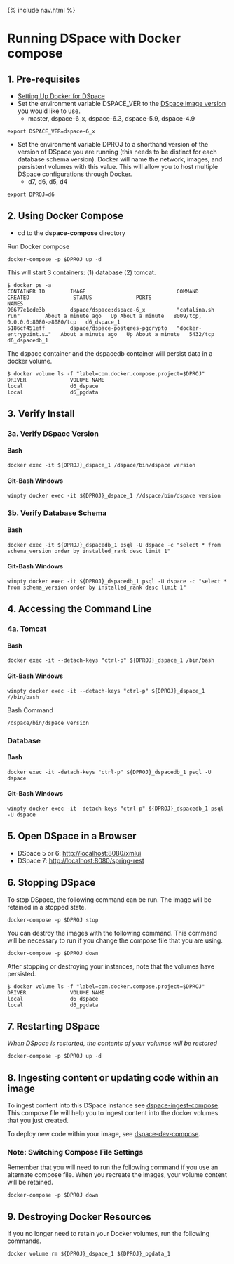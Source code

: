 {% include nav.html %}
# Running DSpace with Docker compose

## 1. Pre-requisites
- [Setting Up Docker for DSpace](../../documentation/tutorialSetup.md)
- Set the environment variable DSPACE_VER to the [DSpace image version](https://hub.docker.com/r/dspace/dspace/tags/) you would like to use.
  - master, dspace-6_x, dspace-6.3, dspace-5.9, dspace-4.9

```
export DSPACE_VER=dspace-6_x
```

- Set the environment variable DPROJ to a shorthand version of the version of DSpace you are running (this needs to be distinct for each database schema version). Docker will name the network, images, and persistent volumes with this value.  This will allow you to host multiple DSpace configurations through Docker.
  - d7, d6, d5, d4

```
export DPROJ=d6
```

## 2. Using Docker Compose

- cd to the **dspace-compose** directory

Run Docker compose

```
docker-compose -p $DPROJ up -d
```

This will start 3 containers: (1) database (2) tomcat.

```
$ docker ps -a
CONTAINER ID        IMAGE                             COMMAND                  CREATED              STATUS              PORTS                              NAMES
98677e1cde3b        dspace/dspace:dspace-6_x          "catalina.sh run"        About a minute ago   Up About a minute   8009/tcp, 0.0.0.0:8080->8080/tcp   d6_dspace_1
5186cf451eff        dspace/dspace-postgres-pgcrypto   "docker-entrypoint.s…"   About a minute ago   Up About a minute   5432/tcp                           d6_dspacedb_1
```

The dspace container and the dspacedb container will persist data in a docker volume.

```
$ docker volume ls -f "label=com.docker.compose.project=$DPROJ"
DRIVER              VOLUME NAME
local               d6_dspace
local               d6_pgdata
```

## 3. Verify Install

### 3a. Verify DSpace Version

#### Bash
```
docker exec -it ${DPROJ}_dspace_1 /dspace/bin/dspace version
```

#### Git-Bash Windows
```
winpty docker exec -it ${DPROJ}_dspace_1 //dspace/bin/dspace version
```

### 3b. Verify Database Schema

#### Bash
```
docker exec -it ${DPROJ}_dspacedb_1 psql -U dspace -c "select * from schema_version order by installed_rank desc limit 1"
```

#### Git-Bash Windows
```
winpty docker exec -it ${DPROJ}_dspacedb_1 psql -U dspace -c "select * from schema_version order by installed_rank desc limit 1"
```

## 4. Accessing the Command Line

### 4a. Tomcat

#### Bash
```
docker exec -it --detach-keys "ctrl-p" ${DPROJ}_dspace_1 /bin/bash
```

#### Git-Bash Windows
```
winpty docker exec -it --detach-keys "ctrl-p" ${DPROJ}_dspace_1 //bin/bash
```

Bash Command
```
/dspace/bin/dspace version
```

### Database

#### Bash
```
docker exec -it -detach-keys "ctrl-p" ${DPROJ}_dspacedb_1 psql -U dspace 
```

#### Git-Bash Windows
```
winpty docker exec -it -detach-keys "ctrl-p" ${DPROJ}_dspacedb_1 psql -U dspace 
```

## 5. Open DSpace in a Browser
- DSpace 5 or 6: [http://localhost:8080/xmlui](http://localhost:8080/xmlui)
- DSpace 7: [http://localhost:8080/spring-rest](http://localhost:8080/spring-rest)

## 6. Stopping DSpace
To stop DSpace, the following command can be run.  The image will be retained in a stopped state.
```
docker-compose -p $DPROJ stop
```

You can destroy the images with the following command.  This command will be necessary to run if you change the compose file that you are using.

```
docker-compose -p $DPROJ down
```

After stopping or destroying your instances, note that the volumes have persisted.
```
$ docker volume ls -f "label=com.docker.compose.project=$DPROJ"
DRIVER              VOLUME NAME
local               d6_dspace
local               d6_pgdata
```

## 7. Restarting DSpace
_When DSpace is restarted, the contents of your volumes will be restored_

```
docker-compose -p $DPROJ up -d
```

## 8. Ingesting content or updating code within an image
To ingest content into this DSpace instance see [dspace-ingest-compose](../dspace-ingest-compose).  This compose file will help you to ingest content into the docker volumes that you just created.

To deploy new code within your image, see [dspace-dev-compose](../dspace-dev-compose).

### Note: Switching Compose File Settings
Remember that you will need to run the following command if you use an alternate compose file.  When you recreate the images, your volume content will be retained.
```
docker-compose -p $DPROJ down
```

## 9. Destroying Docker Resources
If you no longer need to retain your Docker volumes, run  the following commands.

```
docker volume rm ${DPROJ}_dspace_1 ${DPROJ}_pgdata_1
```

